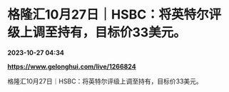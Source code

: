 # 格隆汇10月27日｜HSBC：将英特尔评级上调至持有，目标价33美元。

**2023-10-27 04:34**

**https://www.gelonghui.com/live/1266824**

格隆汇10月27日｜HSBC：将英特尔评级上调至持有，目标价33美元。